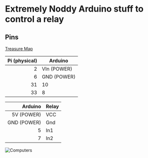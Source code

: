 # Extremely Noddy Arduino stuff to control a relay

## Pins

[Treasure Map](https://pinout.xyz/)

| Pi (physical) | Arduino |
|--------------:|---------|
| 2 | VIn (POWER) |
| 6 | GND (POWER) |
| 31 | 10 |
| 33 | 8 |

| Arduino | Relay |
|--------:|-------|
| 5V (POWER) | VCC |
| GND (POWER) | Gnd |
| 5 | In1 |
| 7 | In2 |

![Computers](http://i.imgur.com/HxKmjss.jpg)
